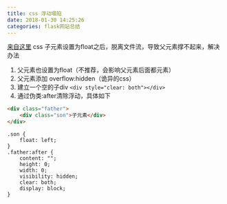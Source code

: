 ```yaml
---
title: css 浮动塌陷
date: 2018-01-30 14:25:26
categories: flask网站总结
---
```


[来自这里](http://blog.csdn.net/chris_z_0622/article/details/65442975)
css 子元素设置为float之后，脱离文件流，导致父元素撑不起来，解决办法
1. 父元素也设置为float（不推荐，会影响父元素后面都元素）
2. 父元素添加 overflow:hidden（诡异的css）
3. 建立一个空的子div `<div style="clear: both"></div>`
4. 通过伪类:after清除浮动，具体如下
```html
<div class="father">
    <div class="son">子元素</div>
</div>
```
```
.son {
    float: left;
}
.father:after {
    content: "";
    height: 0;
    width: 0;
    visibility: hidden;
    clear: both;
    display: block;
}
```